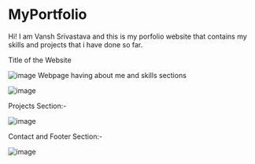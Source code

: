 # MyPortfolio
Hi! I am Vansh Srivastava and this is my porfolio website that contains my skills and projects that i have done so far.

Title of the Website

![image](https://github.com/user-attachments/assets/41649a67-5338-4071-9e58-5f4d1eb4cb39)
Webpage having about me and skills sections

![image](https://github.com/user-attachments/assets/951971d1-642a-44f1-bbb6-a98099cbe2c5)

Projects Section:- 

![image](https://github.com/user-attachments/assets/5aee5aec-2eec-4470-aa03-6a3b8e4ff4cf)

Contact and Footer Section:- 

![image](https://github.com/user-attachments/assets/ca3023c1-a0f6-4866-a1f2-56627bed06cb)
